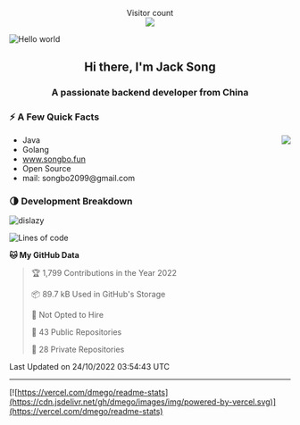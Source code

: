 <p align="center"> 
  Visitor count<br>
  <img src="https://profile-counter.glitch.me/dislazy/count.svg" />
</p>
<img src="https://cdn.jsdelivr.net/gh/dislazy/dislazy@main/dino.gif" alt="Hello world">


<h2 align="center">Hi there, I'm Jack Song </h2>
<h3 align="center">A passionate backend developer from China</h3>

### ⚡️ A Few Quick Facts

<img align="right" src="https://readme-stats-dmego.vercel.app/api?username=dislazy&count_private=true&show_icons=true&icon_color=1573B3&hide_title=true&text_color=718096&bg_color=00000000&hide_border=true"/>

<ul>
    <li> Java</li>
    <li> Golang</li>
    <li> <a href="https://www.songbo.fun/">www.songbo.fun</a></li>
    <li> Open Source</li>
    <li> mail: songbo2099@gmail.com</li>
</ul>

### 🌗 Development Breakdown

<img src="https://komarev.com/ghpvc/?username=dislazy" alt="dislazy" />

<!--START_SECTION:waka-->
![Lines of code](https://img.shields.io/badge/From%20Hello%20World%20I%27ve%20Written-2%20Million%20lines%20of%20code-blue)

**🐱 My GitHub Data** 

> 🏆 1,799 Contributions in the Year 2022
 > 
> 📦 89.7 kB Used in GitHub's Storage 
 > 
> 🚫 Not Opted to Hire
 > 
> 📜 43 Public Repositories 
 > 
> 🔑 28 Private Repositories  
 > 

 Last Updated on 24/10/2022 03:54:43 UTC
<!--END_SECTION:waka-->

---

[![https://vercel.com/dmego/readme-stats](https://cdn.jsdelivr.net/gh/dmego/images/img/powered-by-vercel.svg)](https://vercel.com/dmego/readme-stats)


